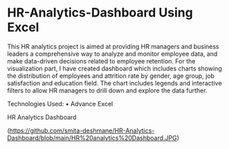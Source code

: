 # HR-Analytics-Dashboard Using Excel
This HR analytics project is aimed at providing HR managers and business leaders a comprehensive way to analyze and monitor employee data, and make data-driven decisions related to employee retention.
For the visualization part, I have created dashboard which includes charts showing the distribution of employees and attrition rate by gender, age group, job satisfaction and education field. The chart includes legends and interactive filters to allow HR managers to drill down and explore the data further.

Technologies Used:
• Advance Excel 

HR Analytics Dashboard

(https://github.com/smita-deshmane/HR-Analytics-Dashboard/blob/main/HR%20analytics%20Dashboard.JPG)
